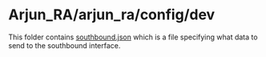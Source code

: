 # Arjun_RA/arjun_ra/config/dev

This folder contains [southbound.json](./southbound.json) which is a file specifying what data to send to the southbound interface.